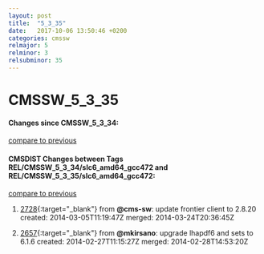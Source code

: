 ```yaml
---
layout: post
title:  "5_3_35"
date:   2017-10-06 13:50:46 +0200
categories: cmssw
relmajor: 5
relminor: 3
relsubminor: 35
---
```


# CMSSW_5_3_35
#### Changes since CMSSW_5_3_34:

[compare to previous](https://github.com/cms-sw/cmssw/compare/CMSSW_5_3_34...CMSSW_5_3_35)



#### CMSDIST Changes between Tags REL/CMSSW_5_3_34/slc6_amd64_gcc472 and REL/CMSSW_5_3_35/slc6_amd64_gcc472:

[compare to previous](https://github.com/cms-sw/cmsdist/compare/REL/CMSSW_5_3_34/slc6_amd64_gcc472...REL/CMSSW_5_3_35/slc6_amd64_gcc472)



1. [2728](http://github.com/cms-sw/cmssw/pull/2728){:target="_blank"}  from **@cms-sw**: update frontier client to 2.8.20 created: 2014-03-05T11:19:47Z merged: 2014-03-24T20:36:45Z

1. [2657](http://github.com/cms-sw/cmssw/pull/2657){:target="_blank"}  from **@mkirsano**: upgrade lhapdf6 and sets to 6.1.6 created: 2014-02-27T11:15:27Z merged: 2014-02-28T14:53:20Z

